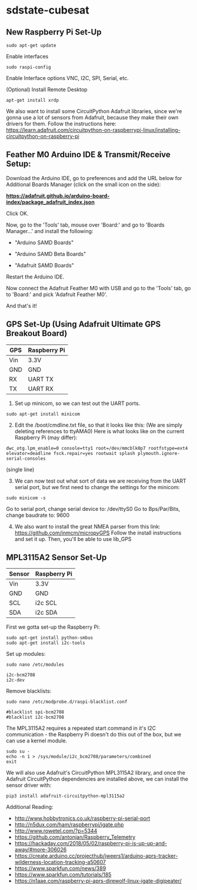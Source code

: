 # sdstate-cubesat

## New Raspberry Pi Set-Up

```
sudo apt-get update
```
Enable interfaces
```
sudo raspi-config
```
Enable Interface options VNC, I2C, SPI, Serial, etc.

(Optional) Install Remote Desktop
```
apt-get install xrdp
```
We also want to install some CircuitPython Adafruit libraries, since we're gonna use a lot of sensors from Adafruit, because they make their own drivers for them.
Follow the instructions here:
https://learn.adafruit.com/circuitpython-on-raspberrypi-linux/installing-circuitpython-on-raspberry-pi

## Feather M0 Arduino IDE & Transmit/Receive Setup:
Download the Arduino IDE, go to preferences and add the URL below for Additional Boards Manager (click on the small icon on the side):

__https://adafruit.github.io/arduino-board-index/package_adafruit_index.json__

Click OK.

Now, go to the 'Tools' tab, mouse over 'Board:' and go to 'Boards Manager...' and install the following:

* "Arduino SAMD Boards"

* "Arduino SAMD Beta Boards"

* "Adafruit SAMD Boards"

Restart the Arduino IDE.

Now connect the Adafruit Feather M0 with USB and go to the 'Tools' tab, go to 'Board:' and pick 'Adafruit Feather M0'.

And that's it!

## GPS Set-Up (Using Adafruit Ultimate GPS Breakout Board)
|GPS      |Raspberry Pi  |
|---------|--------------|
|Vin      | 3.3V         |
|GND      | GND          |
|RX       | UART  TX     |
|TX       | UART  RX     |

1. Set up minicom, so we can test out the UART ports.
```
sudo apt-get install minicom
```
2. Edit the /boot/cmdline.txt file, so that it looks like this:
(We are simply deleting references to ttyAMA0)
Here is what looks like on the current Raspberry Pi (may differ):
```
dwc_otg.lpm_enable=0 console=tty1 root=/dev/mmcblk0p7 rootfstype=ext4 elevator=deadline fsck.repair=yes rootwait splash plymouth.ignore-serial-consoles
```
(single line)

3. We can now test out what sort of data we are receiving from the UART serial port, but we first need to change the settings for the minicom:
```
sudo minicom -s
```
Go to serial port, change serial device to:    /dev/ttyS0
Go to Bps/Par/Bits, change baudrate to:   9600


4. We also want to install the great NMEA parser from this link: https://github.com/inmcm/micropyGPS
Follow the install instructions and set it up. Then, you'll be able to use lib_GPS



## MPL3115A2 Sensor Set-Up

|Sensor   |Raspberry Pi  |
|---------|--------------|
|Vin      | 3.3V         |
|GND      | GND          |
|SCL      | i2c SCL      |
|SDA      | i2c SDA      |

First we gotta set-up the Raspberry Pi:
```
sudo apt-get install python-smbus
sudo apt-get install i2c-tools
```
Set up modules:
```
sudo nano /etc/modules

i2c-bcm2708
i2c-dev
```
Remove blacklists:
```
sudo nano /etc/modprobe.d/raspi-blacklist.conf

#blacklist spi-bcm2708
#blacklist i2c-bcm2708
```
The MPL3115A2 requires a repeated start command in it's I2C communication - the Raspberry Pi doesn't do this out of the box, but we can use a kernel module.
```
sudo su -
echo -n 1 > /sys/module/i2c_bcm2708/parameters/combined
exit
```
We will also use Adafruit's CircuitPython MPL3115A2 library, and once the Adafruit CircuitPython dependencies are installed above, we can install the sensor driver with:
```
pip3 install adafruit-circuitpython-mpl3115a2
```



Additional Reading:
- http://www.hobbytronics.co.uk/raspberry-pi-serial-port
- http://n5dux.com/ham/raspberrypi/igate.php
- http://www.rowetel.com/?p=5344
- https://github.com/antonjan/Raspberry_Telemetry
- https://hackaday.com/2018/05/02/raspberry-pi-is-up-up-and-away/#more-306026
- https://create.arduino.cc/projecthub/jweers1/arduino-aprs-tracker-wilderness-location-tracking-a50607
- https://www.sparkfun.com/news/389
- https://www.sparkfun.com/tutorials/185
- https://n1aae.com/raspberry-pi-aprs-direwolf-linux-igate-digipeater/

